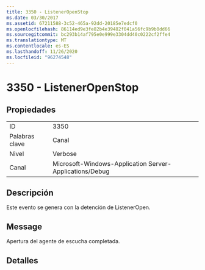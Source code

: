```yaml
---
title: 3350 - ListenerOpenStop
ms.date: 03/30/2017
ms.assetid: 67211588-3c52-465a-92dd-20185e7edcf0
ms.openlocfilehash: 86114ed9e3fe82b4e39482f041a56fc9b9b0dd66
ms.sourcegitcommit: bc293b14af795e0e999e3304dd40c0222cf2ffe4
ms.translationtype: MT
ms.contentlocale: es-ES
ms.lasthandoff: 11/26/2020
ms.locfileid: "96274548"
---
```

# <a name="3350---listeneropenstop"></a>3350 - ListenerOpenStop

## <a name="properties"></a>Propiedades  
  
|||  
|-|-|  
|ID|3350|  
|Palabras clave|Canal|  
|Nivel|Verbose|  
|Canal|Microsoft-Windows-Application Server-Applications/Debug|  
  
## <a name="description"></a>Descripción  

 Este evento se genera con la detención de ListenerOpen.  
  
## <a name="message"></a>Message  

 Apertura del agente de escucha completada.  
  
## <a name="details"></a>Detalles
